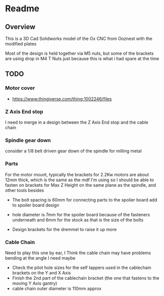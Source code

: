 # Readme

## Overview

This is a 3D Cad Solidworks model of the Ox CNC from Ooznest with the modified plates

Most of the design is held together via M5 nuts, but some of the brackets are using drop in M4 T Nuts
just because this is what i had spare at the time

## TODO

### Motor cover

  * https://www.thingiverse.com/thing:1002246/files

### Z Axis End stop

I need to merge in a design between the Z Axis End stop and the cable chain

### Spindle gear down

consider a 1/8 belt driven gear down of the spindle for milling metal




### Parts

For the motor mount, typically the brackets for 2.2Kw motors are about 12mm thick, which is the same as the mdf I'm using
so I should be able to fasten on brackets for Max Z Height on the same plane as the spindle, and other tools besides

  * The bolt spacing is 60mm for connecting parts to the spolier board
    add to spoiler board design
  * hole diameter is 7mm for the spoiler board because of the fasteners underneath
    and 6mm for the stock as that is the size of the bolts

  * Design brackets for the dremmel to raise it up more

### Cable Chain

Need to play this one by ear, I Think the cable chain may have problems bending at the angle I need maybe

  * Check the pilot hole sizes for the self tappers used in the cablechain brackets on the Y and X Axis
  * Finish the 2nd part of the cablechain bracket (the one that fastens to the moving Y Axis gantry)
  * cable chain outer diameter is 110mm approx

